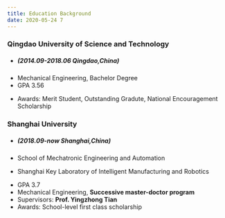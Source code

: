 ```yaml
---
title: Education Background
date: 2020-05-24 7
---
```


### Qingdao University of Science and Technology
+ ##### (2014.09-2018.06 Qingdao,China) 
+ Mechanical Engineering, Bachelor Degree 
+ GPA 3.56  
* Awards: Merit Student, Outstanding Gradute, National Encouragement Scholarship 


### Shanghai University  
*  ##### (2018.09-now Shanghai,China)                    
*  School of Mechatronic Engineering and Automation
+  Shanghai Key Laboratory of Intelligent Manufacturing and Robotics
*  GPA 3.7
*  Mechanical Engineering, **Successive master-doctor program**
*  Supervisors: **Prof. Yingzhong Tian**
*  Awards: School-level first class scholarship


